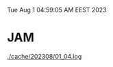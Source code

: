 Tue Aug  1 04:59:05 AM EEST 2023
# JAM
<a href='./cache/202308/01_04.log'>./cache/202308/01_04.log</a>
